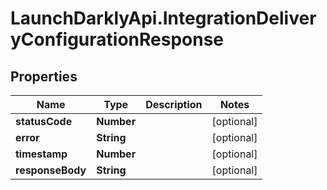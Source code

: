 # LaunchDarklyApi.IntegrationDeliveryConfigurationResponse

## Properties

Name | Type | Description | Notes
------------ | ------------- | ------------- | -------------
**statusCode** | **Number** |  | [optional] 
**error** | **String** |  | [optional] 
**timestamp** | **Number** |  | [optional] 
**responseBody** | **String** |  | [optional] 


